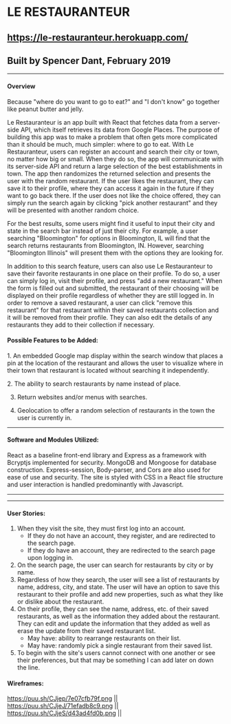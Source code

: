 # **LE RESTAURANTEUR**

## https://le-restauranteur.herokuapp.com/

## Built by Spencer Dant, February 2019

---

#### Overview

Because "where do you want to go to eat?" and "I don't know" go together like peanut butter and jelly.

Le Restauranteur is an app built with React that fetches data from a server-side API, which itself retrieves its data from Google Places. The purpose of building this app was to make a problem that often gets more complicated than it should be much, much simpler: where to go to eat. With Le Restauranteur, users can register an account and search their city or town, no matter how big or small. When they do so, the app will communicate with its server-side API and return a large selection of the best establishments in town. The app then randomizes the returned selection and presents the user with the random restaurant. If the user likes the restaurant, they can save it to their profile, where they can access it again in the future if they want to go back there. If the user does not like the choice offered, they can simply run the search again by clicking "pick another restaurant" and they will be presented with another random choice.

For the best results, some users might find it useful to input their city and state in the search bar instead of just their city. For example, a user searching "Bloomington" for options in Bloomington, IL will find that the search returns restaurants from Bloomington, IN. However, searching "Bloomington Illinois" will present them with the options they are looking for.

In addition to this search feature, users can also use Le Restauranteur to save their favorite restaurants in one place on their profile. To do so, a user can simply log in, visit their profile, and press "add a new restaurant." When the form is filled out and submitted, the restaurant of their choosing will be displayed on their profile regardless of whether they are still logged in. In order to remove a saved restaurant, a user can click "remove this restaurant" for that restaurant within their saved restaurants collection and it will be removed from their profile. They can also edit the details of any restaurants they add to their collection if necessary.

#### Possible Features to be Added:

1. An embedded Google map display within the search window that places a pin at the location of the restaurant and allows the user to visualize where in their town that restaurant is located without searching it independently.

2. The ability to search restaurants by name instead of place.

3. Return websites and/or menus with searches.

4. Geolocation to offer a random selection of restaurants in the town the user is currently in.

---

#### Software and Modules Utilized:

React as a baseline front-end library and Express as a framework with Bcryptjs implemented for security. MongoDB and Mongoose for database construction. Express-session, Body-parser, and Cors are also used for ease of use and security. The site is styled with CSS in a React file structure and user interaction is handled predominantly with Javascript.

---
---

#### User Stories:

1. When they visit the site, they must first log into an account.
	* If they do not have an account, they register, and are redirected to the search page.
	* If they do have an account, they are redirected to the search page upon logging in.
2. On the search page, the user can search for restaurants by city or by name.
3. Regardless of how they search, the user will see a list of restaurants by name, address, city, and state. The user will have an option to save this restaurant to their profile and add new properties, such as what they like or dislike about the restaurant.
4. On their profile, they can see the name, address, etc. of their saved restaurants, as well as the information they added about the restaurant. They can edit and update the information that they added as well as erase the update from their saved restaurant list.
	* May have: ability to rearrange restaurants on their list.
	* May have: randomly pick a single restaurant from their saved list.
5. To begin with the site's users cannot connect with one another or see their preferences, but that may be something I can add later on down the line.

#### Wireframes:

https://puu.sh/CJjep/7e07cfb79f.png ||
https://puu.sh/CJjeJ/71efadb8c9.png ||
https://puu.sh/CJjeS/d43ad4fd0b.png ||